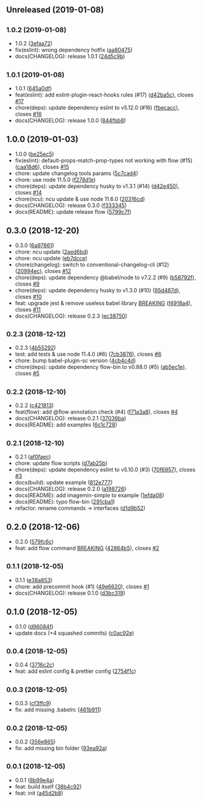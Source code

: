 ## Unreleased (2019-01-08)

## <small>1.0.2 (2019-01-08)</small>

- 1.0.2 ([3efaa72](https://github.com/evenchange4/hsu-scripts/commit/3efaa72))
- fix(eslint): wrong dependency hotfix ([aa80475](https://github.com/evenchange4/hsu-scripts/commit/aa80475))
- docs(CHANGELOG): release 1.0.1 ([24d5c9b](https://github.com/evenchange4/hsu-scripts/commit/24d5c9b))

## <small>1.0.1 (2019-01-08)</small>

- 1.0.1 ([645a0df](https://github.com/evenchange4/hsu-scripts/commit/645a0df))
- feat(eslint): add eslint-plugin-react-hooks rules (#17) ([d42ba5c](https://github.com/evenchange4/hsu-scripts/commit/d42ba5c)), closes [#17](https://github.com/evenchange4/hsu-scripts/issues/17)
- chore(deps): update dependency eslint to v5.12.0 (#16) ([fbecacc](https://github.com/evenchange4/hsu-scripts/commit/fbecacc)), closes [#16](https://github.com/evenchange4/hsu-scripts/issues/16)
- docs(CHANGELOG): release 1.0.0 ([844fbb8](https://github.com/evenchange4/hsu-scripts/commit/844fbb8))

## 1.0.0 (2019-01-03)

- 1.0.0 ([be25ec5](https://github.com/evenchange4/hsu-scripts/commit/be25ec5))
- fix(eslint): default-props-match-prop-types not working with flow (#15) ([caa18d6](https://github.com/evenchange4/hsu-scripts/commit/caa18d6)), closes [#15](https://github.com/evenchange4/hsu-scripts/issues/15)
- chore: update changelog tools params ([5c7cad4](https://github.com/evenchange4/hsu-scripts/commit/5c7cad4))
- chore: use node 11.5.0 ([f278d1e](https://github.com/evenchange4/hsu-scripts/commit/f278d1e))
- chore(deps): update dependency husky to v1.3.1 (#14) ([d42e450](https://github.com/evenchange4/hsu-scripts/commit/d42e450)), closes [#14](https://github.com/evenchange4/hsu-scripts/issues/14)
- chore(ncu): ncu update & use node 11.6.0 ([20316cd](https://github.com/evenchange4/hsu-scripts/commit/20316cd))
- docs(CHANGELOG): release 0.3.0 ([f333345](https://github.com/evenchange4/hsu-scripts/commit/f333345))
- docs(README): update release flow ([5799c7f](https://github.com/evenchange4/hsu-scripts/commit/5799c7f))

## 0.3.0 (2018-12-20)

- 0.3.0 ([6a97861](https://github.com/evenchange4/hsu-scripts/commit/6a97861))
- chore: ncu update ([2aed6bd](https://github.com/evenchange4/hsu-scripts/commit/2aed6bd))
- chore: ncu update ([eb7dcce](https://github.com/evenchange4/hsu-scripts/commit/eb7dcce))
- chore(changelog): switch to conventional-changelog-cli (#12) ([20994ec](https://github.com/evenchange4/hsu-scripts/commit/20994ec)), closes [#12](https://github.com/evenchange4/hsu-scripts/issues/12)
- chore(deps): update dependency @babel/node to v7.2.2 (#9) ([b58792f](https://github.com/evenchange4/hsu-scripts/commit/b58792f)), closes [#9](https://github.com/evenchange4/hsu-scripts/issues/9)
- chore(deps): update dependency husky to v1.3.0 (#10) ([95d487d](https://github.com/evenchange4/hsu-scripts/commit/95d487d)), closes [#10](https://github.com/evenchange4/hsu-scripts/issues/10)
- feat: upgrade jest & remove useless babel library [BREAKING](#11) ([f4918a4](https://github.com/evenchange4/hsu-scripts/commit/f4918a4)), closes [#11](https://github.com/evenchange4/hsu-scripts/issues/11)
- docs(CHANGELOG): release 0.2.3 ([ec38750](https://github.com/evenchange4/hsu-scripts/commit/ec38750))

## <small>0.2.3 (2018-12-12)</small>

- 0.2.3 ([4b55292](https://github.com/evenchange4/hsu-scripts/commit/4b55292))
- test: add tests & use node 11.4.0 (#6) ([7cb3876](https://github.com/evenchange4/hsu-scripts/commit/7cb3876)), closes [#6](https://github.com/evenchange4/hsu-scripts/issues/6)
- chore: bump babel-plugin-sc version ([4cb4c4d](https://github.com/evenchange4/hsu-scripts/commit/4cb4c4d))
- chore(deps): update dependency flow-bin to v0.88.0 (#5) ([ab5ec1e](https://github.com/evenchange4/hsu-scripts/commit/ab5ec1e)), closes [#5](https://github.com/evenchange4/hsu-scripts/issues/5)

## <small>0.2.2 (2018-12-10)</small>

- 0.2.2 ([c421813](https://github.com/evenchange4/hsu-scripts/commit/c421813))
- feat(flow): add @flow annotation check (#4) ([f71a3a8](https://github.com/evenchange4/hsu-scripts/commit/f71a3a8)), closes [#4](https://github.com/evenchange4/hsu-scripts/issues/4)
- docs(CHANGELOG): release 0.2.1 ([37036ba](https://github.com/evenchange4/hsu-scripts/commit/37036ba))
- docs(README): add examples ([6c1c728](https://github.com/evenchange4/hsu-scripts/commit/6c1c728))

## <small>0.2.1 (2018-12-10)</small>

- 0.2.1 ([af0faec](https://github.com/evenchange4/hsu-scripts/commit/af0faec))
- chore: update flow scripts ([d7ab25b](https://github.com/evenchange4/hsu-scripts/commit/d7ab25b))
- chore(deps): update dependency eslint to v5.10.0 (#3) ([70f6957](https://github.com/evenchange4/hsu-scripts/commit/70f6957)), closes [#3](https://github.com/evenchange4/hsu-scripts/issues/3)
- docs(build): update example ([812e777](https://github.com/evenchange4/hsu-scripts/commit/812e777))
- docs(CHANGELOG): release 0.2.0 ([a198726](https://github.com/evenchange4/hsu-scripts/commit/a198726))
- docs(README): add imagemin-simple to example ([1efda08](https://github.com/evenchange4/hsu-scripts/commit/1efda08))
- docs(README): typo flow-bin ([291cba1](https://github.com/evenchange4/hsu-scripts/commit/291cba1))
- refactor: rename commands -> interfaces ([d1d9b52](https://github.com/evenchange4/hsu-scripts/commit/d1d9b52))

## 0.2.0 (2018-12-06)

- 0.2.0 ([579fc6c](https://github.com/evenchange4/hsu-scripts/commit/579fc6c))
- feat: add flow command [BREAKING](#2) ([42864b5](https://github.com/evenchange4/hsu-scripts/commit/42864b5)), closes [#2](https://github.com/evenchange4/hsu-scripts/issues/2)

## <small>0.1.1 (2018-12-05)</small>

- 0.1.1 ([e38a853](https://github.com/evenchange4/hsu-scripts/commit/e38a853))
- chore: add precommit hook (#1) ([49e6620](https://github.com/evenchange4/hsu-scripts/commit/49e6620)), closes [#1](https://github.com/evenchange4/hsu-scripts/issues/1)
- docs(CHANGELOG): release 0.1.0 ([d3bc319](https://github.com/evenchange4/hsu-scripts/commit/d3bc319))

## 0.1.0 (2018-12-05)

- 0.1.0 ([d96084f](https://github.com/evenchange4/hsu-scripts/commit/d96084f))
- update docs (+4 squashed commits) ([c0ac92e](https://github.com/evenchange4/hsu-scripts/commit/c0ac92e))

## <small>0.0.4 (2018-12-05)</small>

- 0.0.4 ([3716c2c](https://github.com/evenchange4/hsu-scripts/commit/3716c2c))
- feat: add eslint config & prettier config ([2754f1c](https://github.com/evenchange4/hsu-scripts/commit/2754f1c))

## <small>0.0.3 (2018-12-05)</small>

- 0.0.3 ([cf3ffc9](https://github.com/evenchange4/hsu-scripts/commit/cf3ffc9))
- fix: add missing .babelrc ([461b911](https://github.com/evenchange4/hsu-scripts/commit/461b911))

## <small>0.0.2 (2018-12-05)</small>

- 0.0.2 ([356e865](https://github.com/evenchange4/hsu-scripts/commit/356e865))
- fix: add missing bin folder ([93ea92a](https://github.com/evenchange4/hsu-scripts/commit/93ea92a))

## <small>0.0.1 (2018-12-05)</small>

- 0.0.1 ([8b99e4a](https://github.com/evenchange4/hsu-scripts/commit/8b99e4a))
- feat: build itself ([38b4c92](https://github.com/evenchange4/hsu-scripts/commit/38b4c92))
- feat: init ([a45d2b8](https://github.com/evenchange4/hsu-scripts/commit/a45d2b8))
